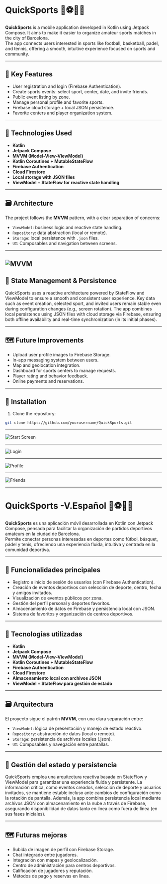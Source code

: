 
# QuickSports 🏀⚽🎾🏓

**QuickSports** is a mobile application developed in Kotlin using Jetpack Compose. It aims to make it easier to organize amateur sports matches in the city of Barcelona.  
The app connects users interested in sports like football, basketball, padel, and tennis, offering a smooth, intuitive experience focused on sports and community.

---

## 📱 Key Features

- User registration and login (Firebase Authentication).
- Create sports events: select sport, center, date, and invite friends.
- Public event listing by zone.
- Manage personal profile and favorite sports.
- Firebase cloud storage + local JSON persistence.
- Favorite centers and player organization system.

---

## 🧱 Technologies Used

- **Kotlin**
- **Jetpack Compose**
- **MVVM (Model-View-ViewModel)**
- **Kotlin Coroutines + MutableStateFlow**
- **Firebase Authentication**
- **Cloud Firestore**
- **Local storage with JSON files**
- **ViewModel + StateFlow for reactive state handling**

---

## 🗃️ Architecture

The project follows the **MVVM** pattern, with a clear separation of concerns:

- `ViewModel`: business logic and reactive state handling.
- `Repository`: data abstraction (local or remote).
- `Storage`: local persistence with `.json` files.
- `UI`: Composables and navigation between screens.

---
![MVVM](Screens/mvvm.jpg)
---

## 🧠 State Management & Persistence
QuickSports uses a reactive architecture powered by StateFlow and ViewModel to ensure a smooth and consistent user experience.
Key data such as event creation, selected sport, and invited users remain stable even during configuration changes (e.g., screen rotation).
The app combines local persistence using JSON files with cloud storage via Firebase, ensuring both offline availability and real-time synchronization (in its initial phases).

---

## 🗺️ Future Improvements

- Upload user profile images to Firebase Storage.
- In-app messaging system between users.
- Map and geolocation integration.
- Dashboard for sports centers to manage requests.
- Player rating and behavior feedback.
- Online payments and reservations.

---



## 🚀 Installation

1. Clone the repository:

```bash
git clone https://github.com/yourusername/QuickSports.git

```
---

![Start Screen](Screens/main.png)

---
![Login](Screens/login.png)

---

![Profile](Screens/profile.png)

---

![Friends](Screens/friendships.png)

---


# QuickSports -V.Español 🏀⚽🎾🏓

**QuickSports** es una aplicación móvil desarrollada en Kotlin con Jetpack Compose, pensada para facilitar la organización de partidos deportivos amateurs en la ciudad de Barcelona.  
Permite conectar personas interesadas en deportes como fútbol, básquet, pádel y tenis, ofreciendo una experiencia fluida, intuitiva y centrada en la comunidad deportiva.

---

## 📱 Funcionalidades principales

- Registro e inicio de sesión de usuarios (con Firebase Authentication).
- Creación de eventos deportivos con selección de deporte, centro, fecha y amigos invitados.
- Visualización de eventos públicos por zona.
- Gestión del perfil personal y deportes favoritos.
- Almacenamiento de datos en Firebase y persistencia local con JSON.
- Sistema de favoritos y organización de centros deportivos.

---

## 🧱 Tecnologías utilizadas

- **Kotlin**
- **Jetpack Compose**
- **MVVM (Model-View-ViewModel)**
- **Kotlin Coroutines + MutableStateFlow**
- **Firebase Authentication**
- **Cloud Firestore**
- **Almacenamiento local con archivos JSON**
- **ViewModel + StateFlow para gestión de estado**

---

## 🗃️ Arquitectura

El proyecto sigue el patrón **MVVM**, con una clara separación entre:

- `ViewModel`: lógica de presentación y manejo de estado reactivo.
- `Repository`: abstracción de datos (local o remoto).
- `Storage`: persistencia de archivos locales (.json).
- `UI`: Composables y navegación entre pantallas.

---

## 🧠 Gestión del estado y persistencia

QuickSports emplea una arquitectura reactiva basada en StateFlow y ViewModel para garantizar una experiencia fluida y persistente.
La información crítica, como eventos creados, selección de deporte y usuarios invitados, se mantiene estable incluso ante cambios de configuración como la rotación de pantalla.
Además, la app combina persistencia local mediante archivos JSON con almacenamiento en la nube a través de Firebase, asegurando disponibilidad de datos tanto en línea como fuera de línea (en sus fases iniciales).

---

## 🗺️ Futuras mejoras

- Subida de imagen de perfil con Firebase Storage.
- Chat integrado entre jugadores.
- Integración con mapas y geolocalización.
- Centro de administración para centros deportivos.
- Calificación de jugadores y reputación.
- Métodos de pago y reservas en línea.


